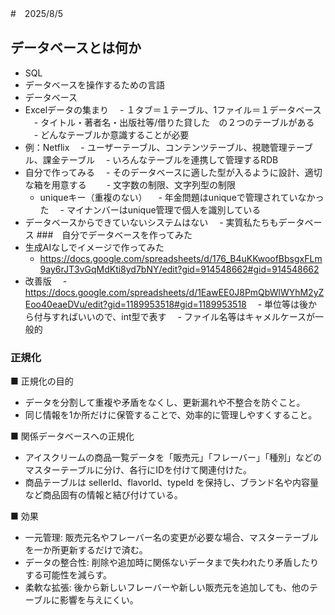 #　2025/8/5
## データベースとは何か
- SQL
 - データベースを操作するための言語
- データベース
 - Excelデータの集まり
 　- １タブ＝１テーブル、1ファイル＝１データベース
 　- タイトル・著者名・出版社等/借りた貸した　の２つのテーブルがある
 　- どんなテーブルか意識することが必要
 - 例：Netflix
 　- ユーザーテーブル、コンテンツテーブル、視聴管理テーブル、課金テーブル
 　- いろんなテーブルを連携して管理するRDB
- 自分で作ってみる
　- そのデータベースに適した型が入るように設計、適切な箱を用意する
　　- 文字数の制限、文字列型の制限
  - uniqueキー（重複のない）
  　- 年金問題はuniqueで管理されていなかった
  　- マイナンバーはunique管理で個人を識別している
- データベースからできていないシステムはない
　- 実質私たちもデータベース 
###　自分でデータベースを作ってみた
- 生成AIなしでイメージで作ってみた
  - https://docs.google.com/spreadsheets/d/176_B4uKKwoofBbsgxFLm9ay6rJT3vGqMdKti8yd7bNY/edit?gid=914548662#gid=914548662
- 改善版
　- https://docs.google.com/spreadsheets/d/1EawEE0J8PmQbWlWYhM2yZEoo40eaeDVu/edit?gid=1189953518#gid=1189953518
　- 単位等は後から付与すればいいので、int型で表す
　- ファイル名等はキャメルケースが一般的

### 正規化

■ 正規化の目的
- データを分割して重複や矛盾をなくし、更新漏れや不整合を防ぐこと。
- 同じ情報を1か所だけに保管することで、効率的に管理しやすくすること。

■ 関係データベースへの正規化
- アイスクリームの商品一覧データを「販売元」「フレーバー」「種別」などのマスターテーブルに分け、各行にIDを付けて関連付けた。
- 商品テーブルは sellerId、flavorId、typeId を保持し、ブランド名や内容量など商品固有の情報と結び付けている。

■ 効果
- 一元管理: 販売元名やフレーバー名の変更が必要な場合、マスターテーブルを一か所更新するだけで済む。
- データの整合性: 削除や追加時に関係ないデータまで失われたり矛盾したりする可能性を減らす。
- 柔軟な拡張: 後から新しいフレーバーや新しい販売元を追加しても、他のテーブルに影響を与えにくい。
